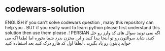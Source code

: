 # codewars-solution
ENGLISH
if you can't solve codewars question , maby this repository can help you .
BUT if you really want to learn python please first understand this solution then use them please .!
PERSIAN
اگه نمی تونید سوال های کد وارز رو حل کنید، شاید سوالتون رو تو اینجا پیدا کنید و این مخزن بدرد شما بخوره 
اما لطفا اگه می خواید پایتون رو یاد بگیرید ، لطفا اول کد هارو درک کنید بعد استفاده کنید 
